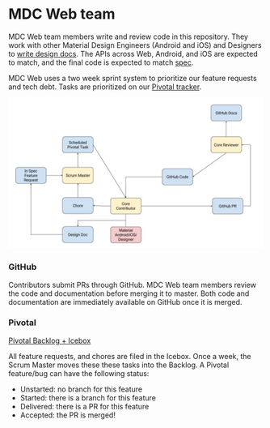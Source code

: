 # MDC Web team

MDC Web team members write and review code in this repository.
They work with other Material Design Engineers (Android and iOS)
and Designers to [write design docs](http://go/mdc-web-design-docs).
The APIs across Web, Android, and iOS are expected to match, and the final code
is expected to match [spec](https://material.io/guidelines).

MDC Web uses a two week sprint system to prioritize our feature requests and
tech debt. Tasks are prioritized on our [Pivotal tracker](#pivotal).

![MDC Web Feedback Loops](feedback.jpg?raw=true)

### GitHub

Contributors submit PRs through GitHub. MDC Web team members review the code
and documentation before merging it to master. Both code and documentation
are immediately available on GitHub once it is merged.

### Pivotal

[Pivotal Backlog + Icebox](https://www.pivotaltracker.com/n/projects/1664011)

All feature requests, and chores are filed in the Icebox. Once a week, the
Scrum Master moves these these tasks into the Backlog. A Pivotal
feature/bug can have the following status:

* Unstarted: no branch for this feature
* Started: there is a branch for this feature
* Delivered: there is a PR for this feature
* Accepted: the PR is merged!

